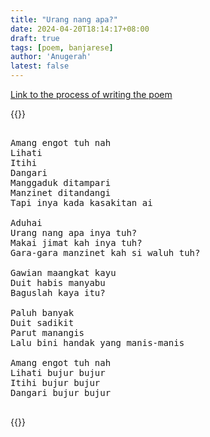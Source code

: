 ```yaml
---
title: "Urang nang apa?"
date: 2024-04-20T18:14:17+08:00
draft: true
tags: [poem, banjarese]
author: 'Anugerah'
latest: false
---
```


[Link to the process of writing the poem](/blogs/033_post)

{{<rawhtml>}}

<pre>

Amang engot tuh nah
Lihati
Itihi
Dangari
Manggaduk ditampari
Manzinet ditandangi
Tapi inya kada kasakitan ai

Aduhai
Urang nang apa inya tuh?
Makai jimat kah inya tuh?
Gara-gara manzinet kah si waluh tuh?

Gawian maangkat kayu
Duit habis manyabu
Baguslah kaya itu?

Paluh banyak
Duit sadikit
Parut manangis
Lalu bini handak yang manis-manis

Amang engot tuh nah
Lihati bujur bujur
Itihi bujur bujur
Dangari bujur bujur

</pre>

{{</rawhtml>}}